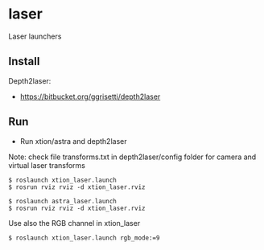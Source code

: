 # laser #

Laser launchers

## Install ##

Depth2laser:

* https://bitbucket.org/ggrisetti/depth2laser


## Run ##

* Run xtion/astra and depth2laser

Note: check file transforms.txt in depth2laser/config folder for 
camera and virtual laser transforms

```
$ roslaunch xtion_laser.launch
$ rosrun rviz rviz -d xtion_laser.rviz
```

```
$ roslaunch astra_laser.launch
$ rosrun rviz rviz -d xtion_laser.rviz
```

Use also the RGB channel in xtion_laser

```
$ roslaunch xtion_laser.launch rgb_mode:=9
```


